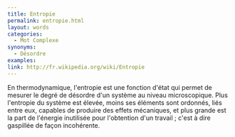 ```yaml
---
title: Entropie
permalink: entropie.html
layout: words
categories:
  - Mot Complexe
synonyms:
  - Désordre
examples:
link: http://fr.wikipedia.org/wiki/Entropie
---
```


En thermodynamique, l'entropie est une fonction d'état qui permet de mesurer le degré de désordre d'un système au niveau microscopique. Plus l'entropie du système est élevée, moins ses éléments sont ordonnés, liés entre eux, capables de produire des effets mécaniques, et plus grande est la part de l'énergie inutilisée pour l'obtention d'un travail ; c'est à dire gaspillée de façon incohérente.
